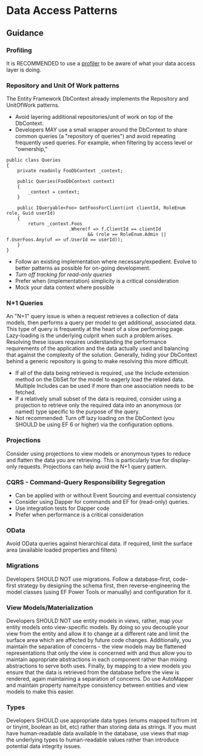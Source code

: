Data Access Patterns
===========================================

Guidance
-------------------------------------------
### Profiling
It is RECOMMENDED to use a [profiler](Profiling.md) to be aware of what your data access layer is doing.

### Repository and Unit Of Work patterns
The Entity Framework DbContext already implements the Repository and UnitOfWork patterns.

* Avoid layering additional repositories/unit of work on top of the DbContext.
* Developers MAY use a small wrapper around the DbContext to share common queries (a "repository of queries") and avoid repeating frequently used queries. For example, when filtering by access level or "ownership,"

```
public class Queries
{
    private readonly FooDbContext _context;
    
    public Queries(FooDbContext context)
    {
        _context = context;
    }
    
    public IQueryable<Foo> GetFoosForClient(int clientId, RoleEnum role, Guid userId)
    {
        return _context.Foos
                       .Where(f => f.ClientId == clientId
                              && (role == RoleEnum.Admin || f.UserFoos.Any(uf => uf.UserId == userId));
    }
}
```
* Follow an existing implementation where necessary/expedient. Evolve to better patterns as possible for on-going development.
* *Turn off tracking for read-only queries*
* Prefer when (implementation) simplicity  is a critical consideration
* Mock your data context where possible

### N+1 Queries
An "N+1" query issue is when a request retrieves a collection of data models, then performs a query per model to get additional, associated data.  This type of query is frequently at the heart of a slow performing page.  Lazy-loading is the underlying culprit when such a problem arises. Resolving these issues requires understanding the performance requirements of the application and the data actually used and balancing that against the complexity of the solution.  Generally, hiding your DbContext behind a generic repository is going to make resolving this more difficult.
* If all of the data being retrieved is required, use the Include extension method on the DbSet for the model to eagerly load the related data.  Multiple Includes can be used if more than one association needs to be fetched.
* If a relatively small subset of the data is required, consider using a projection to retrieve only the required data into an anonymous (or named) type specific to the purpose of the query.
* Not recommended: Turn off lazy loading on the DbContext (you SHOULD be using EF 6 or higher) via the configuration options.

### Projections
Consider using projections to view models or anonymous types to reduce and flatten the data you are retrieving. This is particularly true for display-only requests. Projections can help avoid the N+1 query pattern.
   
### CQRS - Command-Query Responsibility Segregation
* Can be applied with or without Event Sourcing and eventual consistency
* Consider using Dapper for commands and EF for (read-only) queries.
* Use integration tests for Dapper code
* Prefer when performance is a critical consideration

### OData
Avoid OData queries against hierarchical data. If required, limit the surface area (available loaded properties and filters)

### Migrations
Developers SHOULD NOT use migrations. Follow a database-first, code-first strategy by designing the schema first, then reverse-engineering the model classes (using EF Power Tools or manually) and configuration for it.

### View Models/Materialization
Developers SHOULD NOT use entity models in views, rather, map your entity models onto view-specific models.  By doing so you decouple your view from the entity and allow it to change at a different rate and limit the surface area which are affected by future code changes.  Additionally, you maintain the separation of concerns - the view models may be flattened representations that only the view is concerned with and thus allow you to maintain appropriate abstractions in each component rather than mixing abstractions to serve both uses. Finally, by mapping to a view models you ensure that the data is retrieved from the database before the view is rendered, again maintaining a separation of concerns. Do use AutoMapper and maintain property name/type consistency between entities and view models to make this easier.

### Types
Developers SHOULD use appropriate data types (enums mapped to/from int or tinyint, boolean as bit, etc) rather than storing data as strings. If you must have human-readable data available in the database, use views that map the underlying types to human-readable values rather than introduce potential data integrity issues.